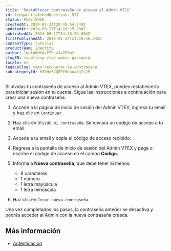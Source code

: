 ```yaml
---
title: 'Restablecer contraseña de acceso al Admin VTEX'
id: frequentlyAskedQuestions_531
status: PUBLISHED
createdAt: 2019-01-24T20:45:54.549Z
updatedAt: 2024-09-27T14:28:25.804Z
publishedAt: 2024-09-27T14:28:25.804Z
firstPublishedAt: 2019-01-24T21:59:50.342Z
contentType: tutorial
productTeam: Identity
author: 1malnhMX0vPThsaJaZMYm2
slugEN: resetting-vtex-admin-password
locale: es
legacySlug: como-recuperar-la-contrasena
subcategoryId: 63DHe3VQEEE6Uuua8gIs2M
---
```


Si olvidas tu contraseña de acceso al Admin VTEX, puedes restablecerla para iniciar sesión en tu cuenta. Sigue las instrucciones a continuación para crear una nueva contraseña:

1. Accede a la página de inicio de sesión del Admin VTEX, ingresa tu email y haz clic en `Continuar`.
2. Haz clic en `Olvidé mi contraseña`. Se enviará un código de acceso a tu email.
3. Accede a tu email y copia el código de acceso recibido.
4. Regresa a la pantalla de inicio de sesión del Admin VTEX y pega o escribe el código de acceso en el campo **Código.**
5. Informa a **Nueva contraseña**, que debe tener al menos:

   * 8 caracteres  
   * 1 número  
   * 1 letra mayúscula  
   * 1 letra minúscula

6. Haz clic en `Crear nueva contraseña`.

Una vez completados los pasos, la contraseña anterior se desactiva y podrás acceder al Admin con la nueva contraseña creada.

## Más información

* [Autenticación](https://help.vtex.com/es/tutorial/autenticacion--21CkKHLKP1o41lUpGhuRUs)
